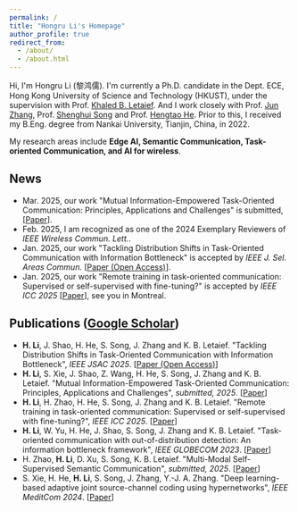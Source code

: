 ```yaml
---
permalink: /
title: "Hongru Li's Homepage"
author_profile: true
redirect_from: 
  - /about/
  - /about.html
---
```

Hi, I'm Hongru Li (黎鸿儒). I'm currently a Ph.D. candidate in the Dept. ECE, Hong Kong University of Science and Technology (HKUST), under the supervision with Prof. [Khaled B. Letaief](https://facultyprofiles.hkust.edu.hk/profiles.php?profile=khaled-ben-letaief-eekhaled). And I work closely with Prof. [Jun Zhang](https://facultyprofiles.hkust.edu.hk/profiles.php?profile=jun-zhang-eejzhang), Prof. [Shenghui Song](https://facultyprofiles.hkust.edu.hk/profiles.php?profile=shenghui-song-eeshsong) and Prof. [Hengtao He](https://radio.seu.edu.cn/2025/0331/c19937a523567/page.htm). Prior to this, I received my B.Eng. degree from Nankai University, Tianjin, China, in 2022.

My research areas include **Edge AI, Semantic Communication, Task-oriented Communication, and AI for wireless**.



## News
- Mar. 2025, our work "Mutual Information-Empowered Task-Oriented Communication: Principles, Applications and Challenges" is submitted, [[Paper](https://arxiv.org/pdf/2503.20195)].
- Feb. 2025, I am recognized as one of the 2024 Exemplary Reviewers of *IEEE Wireless Commun. Lett.*.
- Jan. 2025, our work "Tackling Distribution Shifts in Task-Oriented Communication with Information Bottleneck" is accepted by *IEEE J. Sel. Areas Commun.* [[Paper (Open Access)](https://ieeexplore.ieee.org/document/10964522)].
- Jan. 2025, our work "Remote training in task-oriented communication: Supervised or self-supervised with fine-tuning?" is accepted by *IEEE ICC 2025* [[Paper](https://arxiv.org/pdf/2502.17922)], see you in Montreal.

## Publications ([Google Scholar](https://scholar.google.com/citations?user=Fsw0Uf4AAAAJ&hl=en))
- **H. Li**, J. Shao, H. He, S. Song, J. Zhang and K. B. Letaief. "Tackling Distribution Shifts in Task-Oriented Communication with Information Bottleneck", *IEEE JSAC 2025*. [[Paper (Open Access)](https://ieeexplore.ieee.org/document/10964522)]
- **H. Li**, S. Xie, J. Shao, Z. Wang, H. He, S. Song, J. Zhang and K. B. Letaief. "Mutual Information-Empowered Task-Oriented Communication: Principles, Applications and Challenges", *submitted, 2025*. [[Paper](https://arxiv.org/pdf/2503.20195)]
- **H. Li**, H. Zhao, H. He, S. Song, J. Zhang and K. B. Letaief. "Remote training in task-oriented communication: Supervised or self-supervised with fine-tuning?", *IEEE ICC 2025*. [[Paper](https://arxiv.org/pdf/2502.17922)]
- **H. Li**, W. Yu, H. He, J. Shao, S. Song, J. Zhang and K. B. Letaief. "Task-oriented communication with out-of-distribution detection: An information bottleneck framework", *IEEE GLOBECOM 2023*. [[Paper](https://ieeexplore.ieee.org/abstract/document/10436784)]
- H. Zhao, **H. Li**, D. Xu, S. Song, K. B. Letaief. "Multi-Modal Self-Supervised Semantic Communication", *submitted, 2025*. [[Paper](https://arxiv.org/pdf/2503.13940)]
- S. Xie, H. He, **H. Li**, S. Song, J. Zhang, Y.-J. A. Zhang. "Deep learning-based adaptive joint source-channel coding using hypernetworks", *IEEE MeditCom 2024*. [[Paper](https://ieeexplore.ieee.org/abstract/document/10621322)]




<script type='text/javascript' id='clustrmaps' src='//cdn.clustrmaps.com/map_v2.js?cl=dbdbdb&w=a&t=tt&d=Z-u9aKVWS37cI-LXuqds-AywosT616gV2l2spvmZA8I&co=ffffff&cmo=3acc3a&cmn=ff5353&ct=808080'></script>
